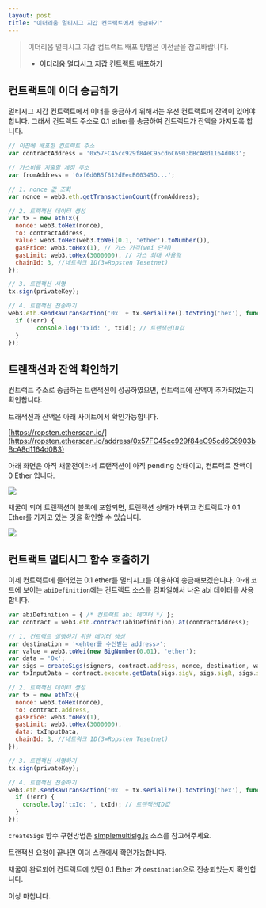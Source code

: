 ```yaml
---
layout: post
title: "이더리움 멀티시그 지갑 컨트랙트에서 송금하기"
---
```


>  이더리움 멀티시그 지갑 컴트랙트 배포 방법은 이전글을 참고바랍니다.
>
> - [이더리움 멀티시그 지갑 컨트랙트 배포하기](https://markan82.github.io/ethereum-multisig-wallet-contract-deploy/)



## 컨트랙트에 이더 송금하기

멀티시그 지갑 컨트랙트에서 이더를 송금하기 위해서는 우선 컨트랙트에 잔액이 있어야 합니다.
그래서 컨트랙트 주소로 0.1 ether를 송금하여 컨트랙트가 잔액을 가지도록 합니다.

```js
// 이전에 배포한 컨트랙트 주소
var contractAddress = '0x57FC45cc929f84eC95cd6C6903bBcA8d1164d0B3'; 

// 가스비를 지출할 계정 주소
var fromAddress = '0xf6d0B5f612dEecB00345D...'; 

// 1. nonce 값 조회
var nonce = web3.eth.getTransactionCount(fromAddress); 

// 2. 트랙잭션 데이터 생성 
var tx = new ethTx({ 
  nonce: web3.toHex(nonce), 
  to: contractAddress, 
  value: web3.toHex(web3.toWei(0.1, 'ether').toNumber()),					 
  gasPrice: web3.toHex(1), // 가스 가격(wei 단위) 
  gasLimit: web3.toHex(3000000), // 가스 최대 사용량 
  chainId: 3, //네트워크 ID(3=Ropsten Tesetnet) 
});

// 3. 트랜잭션 서명
tx.sign(privateKey);

// 4. 트랜잭션 전송하기
web3.eth.sendRawTransaction('0x' + tx.serialize().toString('hex'), function(err, txId) {
  if (!err) {
 		console.log('txId: ', txId); // 트랜잭션ID값
  }
});
```



## 트랜잭션과 잔액 확인하기

컨트랙트 주소로 송금하는 트랜잭션이 성공하였으면, 컨트랙트에 잔액이 추가되었는지 확인합니다.

트래잭션과 잔액은 아래 사이트에서 확인가능합니다.

[https://ropsten.etherscan.io/](https://ropsten.etherscan.io/address/0x57FC45cc929f84eC95cd6C6903bBcA8d1164d0B3)



아래 화면은 아직 채굴전이라서 트랜잭션이 아직 pending 상태이고, 컨트랙트 잔액이 0 Ether 입니다.

![](assets/multisig_contract_2_1.png)

채굴이 되어 트랜잭션이 블록에 포함되면, 트랜잭션 상태가 바뀌고 컨트랙트가 0.1 Ether를 가지고 있는 것을 확인할 수 있습니다.

![](assets/multisig_contract_2_2.png)



## 컨트랙트 멀티시그 함수 호출하기

이제 컨트랙트에 들어있는 0.1 ether를 멀티시그를 이용하여 송금해보겠습니다. 아래 코드에 보이는  `abiDefinition`에는 컨트랙트 소스를 컴파일해서 나온 abi 데이터를 사용합니다.

```js
var abiDefinition = { /* 컨트랙트 abi 데이터 */ };
var contract = web3.eth.contract(abiDefinition).at(contractAddress);

// 1. 컨트랙트 실행하기 위한 데이터 생성 
var destination = '<ehter를 수신받는 address>';
var value = web3.toWei(new BigNumber(0.01), 'ether');
var data = '0x';
var sigs = createSigs(signers, contract.address, nonce, destination, value, '0x')
var txInputData = contract.execute.getData(sigs.sigV, sigs.sigR, sigs.sigS, destination, web3.toHex(value), ata);

// 2. 트랙잭션 데이터 생성 
var tx = new ethTx({ 
  nonce: web3.toHex(nonce), 
  to: contract.address, 
  gasPrice: web3.toHex(1), 
  gasLimit: web3.toHex(3000000),
  data: txInputData, 
  chainId: 3, //네트워크 ID(3=Ropsten Tesetnet) 
}); 

// 3. 트랜잭션 서명하기 
tx.sign(privateKey); 

// 4. 트랜잭션 전송하기 
web3.eth.sendRawTransaction('0x' + tx.serialize().toString('hex'), function(err, txId) { 
  if (!err) { 		
    console.log('txId: ', txId); // 트랜잭션ID값 
  } 
});
```

`createSigs` 함수 구현방법은 [simplemultisig.js](https://github.com/christianlundkvist/simple-multisig/blob/master/test/simplemultisig.js) 소스를 참고해주세요.

트랜잭션 요청이 끝나면 이더 스캔에서 확인가능합니다.

채굴이 완료되어 컨트랙트에  있던 0.1 Ether 가 `destination`으로 전송되었는지 확인합니다.



이상 마칩니다.



